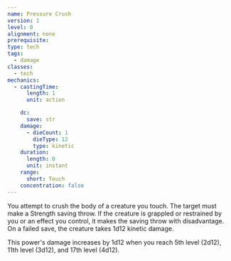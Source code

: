 ```yaml
---
name: Pressure Crush
version: 1
level: 0
alignment: none
prerequisite: 
type: tech
tags:
  - damage
classes:
  - tech
mechanics:
  - castingTime:
      length: 1
      unit: action

    dc:
      save: str
    damage:
      - dieCount: 1
        dieType: 12
        type: kinetic
    duration:
      length: 0
      unit: instant
    range:
      short: Touch
    concentration: false
---
```

You attempt to crush the body of a creature you touch. The target must make a Strength saving throw. If the creature is grappled or restrained by you or an effect you control, it makes the saving throw with disadvantage. On a failed save, the creature takes 1d12 kinetic damage.

This power's damage increases by 1d12 when you reach 5th level (2d12), 11th level (3d12), and 17th level (4d12).
    